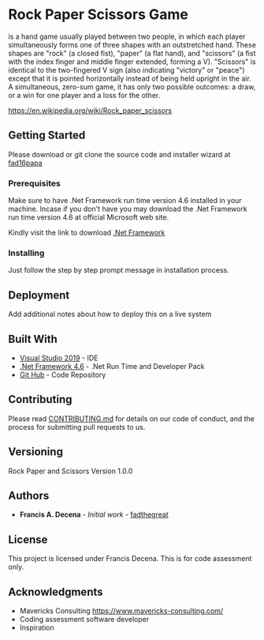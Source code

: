 # Rock Paper Scissors Game

is a hand game usually played between two people, in which each player simultaneously forms one of three shapes with an outstretched hand. These shapes are "rock" (a closed fist), "paper" (a flat hand), and "scissors" (a fist with the index finger and middle finger extended, forming a V). "Scissors" is identical to the two-fingered V sign (also indicating "victory" or "peace") except that it is pointed horizontally instead of being held upright in the air. A simultaneous, zero-sum game, it has only two possible outcomes: a draw, or a win for one player and a loss for the other.

https://en.wikipedia.org/wiki/Rock_paper_scissors

## Getting Started

Please download or git clone the source code and installer wizard at [fad16papa](https://github.com/fad16papa/RockPaperScissors)

### Prerequisites

Make sure to have .Net Framework run time version 4.6 installed in your machine. 
Incase if you don't have you may download the .Net Framework run time version 4.6 at official Microsoft web site. 

Kindly visit the link to download [.Net Framework](https://dotnet.microsoft.com/download/dotnet-framework/net46)


### Installing

Just follow the step by step prompt message in installation process. 

## Deployment

Add additional notes about how to deploy this on a live system

## Built With

* [Visual Studio 2019](https://visualstudio.microsoft.com/vs/) - IDE 
* [.Net Framework 4.6](https://dotnet.microsoft.com/download/dotnet-framework/net46) - .Net Run Time and Developer Pack
* [Git Hub](https://github.com/fad16papa/RockPaperScissors) - Code Repository

## Contributing

Please read [CONTRIBUTING.md](https://github.com/fad16papa/RockPaperScissors/blob/Francis/CONTRIBUTING.md) for details on our code of conduct, and the process for submitting pull requests to us.

## Versioning

Rock Paper and Scissors Version 1.0.0

## Authors

* **Francis A. Decena** - *Initial work* - [fadthegreat](https://github.com/fad16papa)

## License

This project is licensed under Francis Decena. This is for code assessment only.

## Acknowledgments

* Mavericks Consulting https://www.mavericks-consulting.com/
* Coding assessment software developer
* Inspiration
